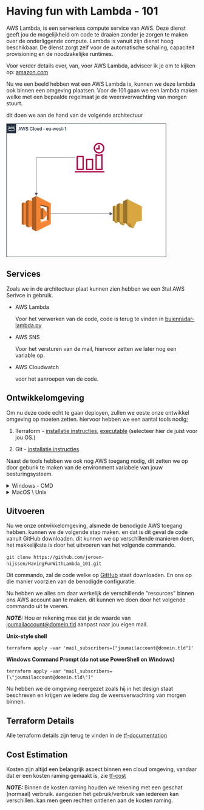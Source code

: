 # Having fun with Lambda - 101

AWS Lambda, is een serverless compute service van AWS. Deze dienst geeft jou de mogelijkheid om code te draaien zonder je zorgen te maken over de onderliggende compute. Lambda is vanuit zijn dienst hoog beschikbaar. De dienst zorgt zelf voor de automatische schaling, capaciteit provisioning en de noodzakelijke runtimes.

Voor verder details over, van, voor AWS Lambda, adviseer ik je om te kijken op: [amazon.com](https://aws.amazon.com/lambda/)

Nu we een beeld hebben wat een AWS Lambda is, kunnen we deze lambda ook binnen een omgeving plaatsen. Voor de 101 gaan we een lambda maken welke met een bepaalde regelmaat je de weersverwachting van morgen stuurt.

dit doen we aan de hand van de volgende architectuur

![ ](./documentation/architecture.png)

## Services

Zoals we in de architectuur plaat kunnen zien hebben we een 3tal AWS Serivce in gebruik.

- AWS Lambda

    Voor het verwerken van de code, code is terug te vinden in [buienradar-lambda.py](./buienradar/buienradar-lambda.py)

- AWS SNS

    Voor het versturen van de mail, hiervoor zetten we later nog een variable op.

- AWS Cloudwatch

    voor het aanroepen van de code.

## Ontwikkelomgeving

Om nu deze code echt te gaan deployen, zullen we eeste onze ontwikkel omgeving op moeten zetten.
hiervoor hebben we een aantal tools nodig;

1. Terraform - [installatie instructies](https://learn.hashicorp.com/tutorials/terraform/install-cli), [executable](https://releases.hashicorp.com/terraform/1.2.2) (selecteer hier de juist voor jou OS.)

2. Git - [installatie instructies](https://github.com/git-guides/install-git)

Naast de tools hebben we ook nog AWS toegang nodig, dit zetten we op door geburik te maken van de environment variabele van jouw besturingsysteem.

<details>
  <summary>
  Windows - CMD
  </summary>

    SET AWS_ACCESS_KEY_ID='Jouw Access Key ID'
    SET AWS_SECRET_ACCESS_KEY='Jow Secret Access Key'

</details>

<details>
  <summary>
  MacOS \ Unix
  </summary>

    export AWS_ACCESS_KEY_ID='Jouw Access Key ID'
    export AWS_SECRET_ACCESS_KEY='Jow Secret Access Key'

</details>

## Uitvoeren

Nu we onze ontwikkelomgeving, alsmede de benodigde AWS toegang hebben. kunnen we de volgende stap maken. en dat is dit geval de code vanuit GitHub downloaden. dit kunnen we op verschillende manieren doen, het makkelijkste is door het uitvoeren van het volgende commando.

`git clone https://github.com/jeroen-nijssen/HavingFunWithLambda_101.git`

Dit commando, zal de code welke op [GitHub](https://github.com/jeroen-nijssen/HavingFunWithLambda_101) staat downloaden. En ons op die manier voorzien van de benodigde configuratie.

Nu hebben we alles om daar werkelijk de verschillende "resources" binnen ons AWS account aan te maken. dit kunnen we doen door het volgende commando uit te voeren.

**_NOTE:_** Hou er rekening mee dat je de waarde van joumailaccount@domein.tld aanpast naar jou eigen mail.

**Unix-style shell**

    terraform apply -var 'mail_subscribers=["joumailaccount@domein.tld"]'

**Windows Command Prompt (do not use PowerShell on Windows)**

    terraform apply -var "mail_subscribers=[\"joumailaccount@domein.tld\"]"

Nu hebben we de omgeving neergezet zoals hij in het design staat beschreven en krijgen we iedere dag de weersverwachting van morgen binnen.

## Terraform Details

Alle terraform details zijn terug te vinden in de [tf-documentation](tf-documentation.md)

## Cost Estimation

Kosten zijn altijd een belangrijk aspect binnen een cloud omgeving, vandaar dat er een kosten raming gemaakt is, zie [tf-cost](tf-cost.md)

**_NOTE:_** Binnen de kosten raming houden we rekening met een geschat (normaal) verbruik. aangezien het gebruik/verbruik van iedereen kan verschillen. kan men geen rechten ontlenen aan de kosten raming.
